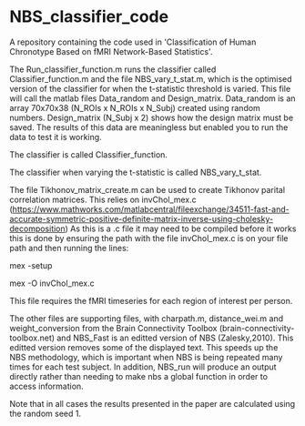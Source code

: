 # NBS_classifier_code
A repository containing the code used in 'Classification of Human Chronotype Based on fMRI Network-Based Statistics'.

The Run_classifier_function.m runs the classifier called Classifier_function.m and the file NBS_vary_t_stat.m, which is the optimised version of the classifier for when the t-statistic threshold is varied. This file will call the matlab files Data_random and Design_matrix. Data_random is an array 70x70x38 (N_ROIs x N_ROIs x N_Subj) created using random numbers. Design_matrix (N_Subj x 2) shows how the design matrix must be saved. The results of this data are meaningless but enabled you to run the data to test it is working.

The classifier is called Classifier_function.

The classifier when varying the t-statistic is called NBS_vary_t_stat.

The file Tikhonov_matrix_create.m can be used to create Tikhonov parital correlation matrices.
This relies on invChol_mex.c (https://www.mathworks.com/matlabcentral/fileexchange/34511-fast-and-accurate-symmetric-positive-definite-matrix-inverse-using-cholesky-decomposition)
As this is a .c file it may need to be compiled before it works this is done by ensuring the path with the file invChol_mex.c is on your file path and then running the lines:

mex -setup

mex -O invChol_mex.c

This file requires the fMRI timeseries for each region of interest per person.

The other files are supporting files, with charpath.m, distance_wei.m and weight_conversion from the Brain Connectivity Toolbox (brain-connectivity-toolbox.net) and NBS_Fast is an editted version of NBS (Zalesky,2010). This editted version removes some of the displayed text. This speeds up the NBS methodology, which is important when NBS is being repeated many times for each test subject. In addition, NBS_run will produce an output directly rather than needing to make nbs a global function in order to access information.

Note that in all cases the results presented in the paper are calculated using the random seed 1.
